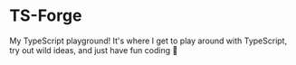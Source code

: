 # TS-Forge
My TypeScript playground! It's where I get to play around with TypeScript, try out wild ideas, and just have fun coding  🚀

